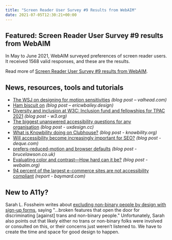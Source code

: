 ```yaml
---
title: "Screen Reader User Survey #9 Results from WebAIM"
date: 2021-07-05T12:30:21+00:00
---
```


## Featured: Screen Reader User Survey #9 results from WebAIM

In May to June 2021, WebAIM surveyed preferences of screen reader users. It received 1568 valid responses, and these are the results.

Read more of [Screen Reader User Survey #9 results from WebAIM](https://webaim.org/projects/screenreadersurvey9/).

## News, resources, tools and tutorials

- [The WSJ on designing for motion sensitivities](https://valhead.com/2021/06/27/the-wsj-on-reduced-motion/) *(blog post – valhead.com)*
- [Ham biscuit on](https://ericwbailey.design/writing/ham-biscuit-on/) *(blog post – ericwbailey.design)*
- [Diversity and inclusion at W3C: Inclusion fund and fellowships for TPAC 2021](https://www.w3.org/blog/2021/06/diversity-and-inclusion-at-w3c-inclusion-fund-and-fellowships-for-tpac-2021/) *(blog post - w3.org)*
- [The biggest unanswered accessibility questions for any organisation](https://uxdesign.cc/the-four-biggest-unanswered-accessibility-questions-for-any-organisation-f735a1ee26e5) *(blog post - uxdesign.cc)*
- [What is Knowbility doing on Clubhouse?](https://knowbility.org/blog/2021/what-is-knowbility-doing-on-clubhouse) *(blog post - knowbility.org)*
- [Will accessibility become increasingly important for SEO?](https://www.deque.com/blog/accessibility-importance-for-seo/) *(blog post - deque.com)*
- [prefers-reduced-motion and browser defaults](https://brucelawson.co.uk/2021/prefers-reduced-motion-and-browser-defaults/) *(blog post - brucelawson.co.uk)*
- [Evaluating color and contrast—How hard can it be?](https://webaim.org/blog/contrast-how-hard-can-it-be/) *(blog post - webaim.org)*
- [94 percent of the largest e-commerce sites are not accessibility compliant](https://baymard.com/blog/accessibility-benchmark-launch) *(report - baymard.com)*

## New to A11y?

Sarah L. Fossheim writes about [excluding non-binary people by design with sign-up forms](https://fossheim.io/writing/posts/excluding-non-binary-people-by-design/), saying "...broken features that open the door for discriminating [against] trans and non-binary people." Unfortunately, Sarah also points out that likely either no trans or non-binary folks were involved or consulted on this, or their concerns just weren’t listened to. We have to create the time and space for good design to happen.
